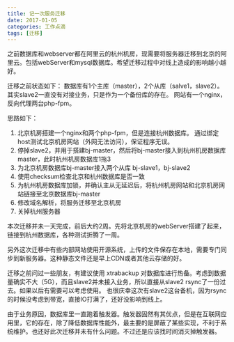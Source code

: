 ```yaml
---
title: 记一次服务迁移
date: 2017-01-05
categories: 工作点滴
tags: [迁移]
---
```

之前数据库和webserver都在阿里云的杭州机房，现需要将服务器迁移到北京的阿里云。包括webServer和mysql数据库。希望迁移过程中对线上造成的影响越小越好。

迁移之前状态如下：
数据库有1个主库（master），2个从库（salve1，slave2）。其实slave2一直没有对接业务，只是作为一个备份库的存在。
网站有一个nginx，反向代理两台php-fpm。

思路如下：

1.  北京机房搭建一个nginx和两个php-fpm，但是连接杭州数据库。 通过绑定host测试北京机房网站（外网无法访问），保证程序无误。
2.  停掉slave2，并用于搭建bj-master，然后将bj-master接入到杭州机房数据库master，此时杭州机房数据库1拖3
3.  为北京机房数据库bj-master接入两个从库 bj-slave1，bj-slave2
4.  使用checksum检查北京和杭州数据库是否一致
5.  为杭州机房数据库加锁，并确认主从无延迟后，将杭州机房网站和北京机房网站链接至北京数据库bj-master
6.  修改域名解析，将服务迁移至北京机房
7.  关掉杭州服务器

本次迁移并未一天完成，前后大约2周。先将北京机房的webServer搭建了起来，链接到杭州数据库，各种测试折腾了一周。

另外这次迁移中有些内部网站使用开源系统，上传的文件保存在本地，需要专门同步到新服务器。这种静态文件还是早上CDN或者其他云存储的好。

迁移之前问过一些朋友，有建议使用 xtrabackup 对数据库进行热备。考虑到数据量确实不大（5G），而且slave2并未接入业务，所以直接从slave2 rsync了一份过去。如果以后有需要可以考虑使用。
也很庆幸这次有slave2这台备机，因为rsync的时候没考虑到带宽，直接IO打满了，还好没影响到线上。

由于业务原因，数据库里一直跑着触发器。触发器固然有其优点，但是在互联网应用里，它的存在，除了降低数据库性能外，最主要的是屏蔽了某些实现，不利于系统维护。也还好此次迁移并未有什么问题。不过还是应该找时间消灭掉触发器。
 
